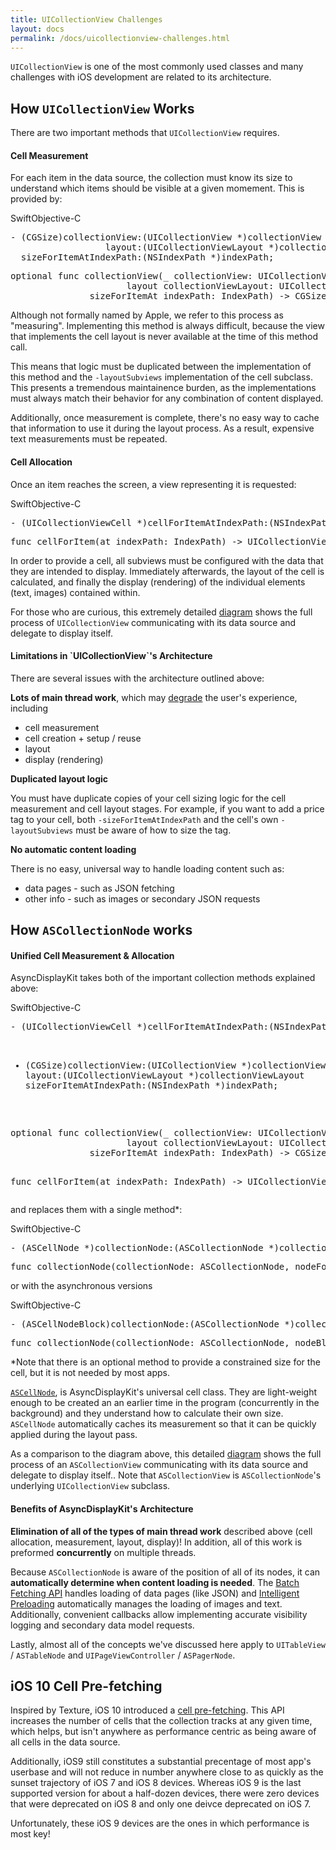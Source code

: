```yaml
---
title: UICollectionView Challenges
layout: docs
permalink: /docs/uicollectionview-challenges.html
---
```


`UICollectionView` is one of the most commonly used classes and many challenges with iOS development are related to its architecture.

## How `UICollectionView` Works 

There are two important methods that `UICollectionView` requires. 

<h4><b>Cell Measurement</b></h4>

For each item in the data source, the collection must know its size to understand which items should be visible at a given momement. This is provided by:

<div class = "highlight-group">
<span class="language-toggle"><a data-lang="swift" class="swiftButton">Swift</a><a data-lang="objective-c" class = "active objcButton">Objective-C</a></span>
<div class = "code">
<pre lang="objc" class="objcCode">
- (CGSize)collectionView:(UICollectionView *)collectionView 
                  layout:(UICollectionViewLayout *)collectionViewLayout 
  sizeForItemAtIndexPath:(NSIndexPath *)indexPath;
</pre>
<pre lang="swift" class = "swiftCode hidden">
optional func collectionView(_ collectionView: UICollectionView, 
                      layout collectionViewLayout: UICollectionViewLayout, 
               sizeForItemAt indexPath: IndexPath) -> CGSize
</pre>
</div>
</div>

Although not formally named by Apple, we refer to this process as "measuring". Implementing this method is always difficult, because the view that implements the cell layout is never available at the time of this method call. 

This means that logic must be duplicated between the implementation of this method and the `-layoutSubviews` implementation of the cell subclass. This presents a tremendous maintainence burden, as the implementations must always match their behavior for any combination of content displayed. 

Additionally, once measurement is complete, there's no easy way to cache that information to use it during the layout process. As a result, expensive text measurements must be repeated.  

<h4><b>Cell Allocation</b></h4>

Once an item reaches the screen, a view representing it is requested:

<div class = "highlight-group">
<span class="language-toggle"><a data-lang="swift" class="swiftButton">Swift</a><a data-lang="objective-c" class = "active objcButton">Objective-C</a></span>
<div class = "code">
<pre lang="objc" class="objcCode">
- (UICollectionViewCell *)cellForItemAtIndexPath:(NSIndexPath *)indexPath;
</pre>
<pre lang="swift" class = "swiftCode hidden">
func cellForItem(at indexPath: IndexPath) -> UICollectionViewCell?
</pre>
</div>
</div>

In order to provide a cell, all subviews must be configured with the data that they are intended to display. Immediately afterwards, the layout of the cell is calculated, and finally the display (rendering) of the individual elements (text, images) contained within. 

<div class = "note">
For those who are curious, this extremely detailed <a href="/static/talks/UICollectionView.pdf">diagram</a> shows the full process of <code>UICollectionView</code> communicating with its data source and delegate to display itself.
</div>

<h4><b>Limitations in `UICollectionView`'s Architecture</b></h4>

There are several issues with the architecture outlined above:

<b>Lots of main thread work</b>, which may <a href="">degrade</a> the user's experience, including

<ul>
<li>cell measurement</li>
<li>cell creation + setup / reuse </li>
<li>layout</li>
<li>display (rendering)</li></ul>

<b>Duplicated layout logic</b>

You must have duplicate copies of your cell sizing logic for the cell measurement and cell layout stages. For example, if you want to add a price tag to your cell, both <code>-sizeForItemAtIndexPath</code> and the cell's own <code>-layoutSubviews</code> must be aware of how to size the tag.

<b>No automatic content loading</b>

There is no easy, universal way to handle loading content such as:
<ul>
<li>data pages - such as JSON fetching</li>
<li>other info - such as images or secondary JSON requests</li>
</ul>

## How `ASCollectionNode` works

<h4><b>Unified Cell Measurement & Allocation</b></h4>

AsyncDisplayKit takes both of the important collection methods explained above:

<div class = "highlight-group">
<span class="language-toggle"><a data-lang="swift" class="swiftButton">Swift</a><a data-lang="objective-c" class = "active objcButton">Objective-C</a></span>
<div class = "code">
<pre lang="objc" class="objcCode">
- (UICollectionViewCell *)cellForItemAtIndexPath:(NSIndexPath *)indexPath;

- (CGSize)collectionView:(UICollectionView *)collectionView 
                  layout:(UICollectionViewLayout *)collectionViewLayout 
  sizeForItemAtIndexPath:(NSIndexPath *)indexPath;
</pre>
<pre lang="swift" class = "swiftCode hidden">
optional func collectionView(_ collectionView: UICollectionView, 
                      layout collectionViewLayout: UICollectionViewLayout, 
               sizeForItemAt indexPath: IndexPath) -> CGSize

func cellForItem(at indexPath: IndexPath) -> UICollectionViewCell?
</pre>
</div>
</div>

and replaces them with a single method*:

<div class = "highlight-group">
<span class="language-toggle"><a data-lang="swift" class="swiftButton">Swift</a><a data-lang="objective-c" class = "active objcButton">Objective-C</a></span>
<div class = "code">
<pre lang="objc" class="objcCode">
- (ASCellNode *)collectionNode:(ASCollectionNode *)collectionNode nodeForItemAtIndexPath:(NSIndexPath *)indexPath;
</pre>
<pre lang="swift" class = "swiftCode hidden">
func collectionNode(collectionNode: ASCollectionNode, nodeForItemAtIndexPath indexPath: NSIndexPath) -> ASCellNode
</pre>
</div>
</div>

or with the asynchronous versions

<div class = "highlight-group">
<span class="language-toggle"><a data-lang="swift" class="swiftButton">Swift</a><a data-lang="objective-c" class = "active objcButton">Objective-C</a></span>
<div class = "code">
<pre lang="objc" class="objcCode">
- (ASCellNodeBlock)collectionNode:(ASCollectionNode *)collectionNode nodeBlockForItemAtIndexPath:(NSIndexPath *)indexPath;
</pre>
<pre lang="swift" class = "swiftCode hidden">
func collectionNode(collectionNode: ASCollectionNode, nodeBlockForItemAtIndexPath indexPath: NSIndexPath) -> ASCellNodeBlock
</pre>
</div>
</div>

*Note that there is an optional method to provide a constrained size for the cell, but it is not needed by most apps.

<a href="/docs/cell-node.html"><code>ASCellNode</code></a>, is AsyncDisplayKit's universal cell class. They are light-weight enough to be created an an earlier time in the program (concurrently in the background) and they understand how to calculate their own size. `ASCellNode` automatically caches its measurement so that it can be quickly applied during the layout pass. 

<div class = "note">
As a comparison to the diagram above, this detailed <a href="/static/talks/ASCollectionView.pdf">diagram</a> shows the full process of an <code>ASCollectionView</code> communicating with its data source and delegate to display itself.. Note that <code>ASCollectionView</code> is <code>ASCollectionNode</code>'s underlying <code>UICollectionView</code> subclass. 
</div> 

<h4><b>Benefits of AsyncDisplayKit's Architecture</b></h4>

<b>Elimination of all of the types of main thread work</b> described above (cell allocation, measurement, layout, display)! In addition, all of this work is preformed <b>concurrently</b> on multiple threads.

Because `ASCollectionNode` is aware of the position of all of its nodes, it can <b>automatically determine when content loading is needed</b>. The <a href="/docs/batch-fetching-api.html">Batch Fetching API</a> handles loading of data pages (like JSON) and <a href="/docs/intelligent-preloading.html">Intelligent Preloading</a> automatically manages the loading of images and text. Additionally, convenient callbacks allow implementing accurate visibility logging and secondary data model requests.  

Lastly, almost all of the concepts we've discussed here apply to `UITableView` / `ASTableNode` and `UIPageViewController` / `ASPagerNode`.

## iOS 10 Cell Pre-fetching
Inspired by Texture, iOS 10 introduced a <a href="">cell pre-fetching</a>. This API increases the number of cells that the collection tracks at any given time, which helps, but isn't anywhere as performance centric as being aware of all cells in the data source. 

Additionally, iOS9 still constitutes a substantial precentage of most app's userbase and will not reduce in number anywhere close to as quickly as the sunset trajectory of iOS 7 and iOS 8 devices. Whereas iOS 9 is the last supported version for about a half-dozen devices, there were zero devices that were deprecated on iOS 8 and only one deivce deprecated on iOS 7. 

Unfortunately, these iOS 9 devices are the ones in which performance is most key!
